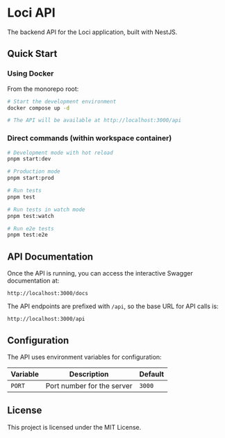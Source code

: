 # Loci API

The backend API for the Loci application, built with NestJS.

## Quick Start

### Using Docker

From the monorepo root:

```bash
# Start the development environment
docker compose up -d

# The API will be available at http://localhost:3000/api
```

### Direct commands (within workspace container)

```bash
# Development mode with hot reload
pnpm start:dev

# Production mode
pnpm start:prod

# Run tests
pnpm test

# Run tests in watch mode
pnpm test:watch

# Run e2e tests
pnpm test:e2e
```

## API Documentation

Once the API is running, you can access the interactive Swagger documentation at:

```
http://localhost:3000/docs
```

The API endpoints are prefixed with `/api`, so the base URL for API calls is:

```
http://localhost:3000/api
```

## Configuration

The API uses environment variables for configuration:

| Variable | Description | Default |
|----------|-------------|---------|
| `PORT` | Port number for the server | `3000` |

## License

This project is licensed under the MIT License.
